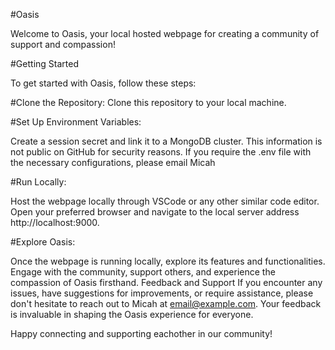 #Oasis

Welcome to Oasis, your local hosted webpage for creating a community of support and compassion!

#Getting Started

To get started with Oasis, follow these steps:

#Clone the Repository: Clone this repository to your local machine.

#Set Up Environment Variables:

Create a session secret and link it to a MongoDB cluster. This information is not public on GitHub for security reasons. If you require the .env file with the necessary configurations, please email Micah

#Run Locally:

Host the webpage locally through VSCode or any other similar code editor.
Open your preferred browser and navigate to the local server address http://localhost:9000.

#Explore Oasis:

Once the webpage is running locally, explore its features and functionalities.
Engage with the community, support others, and experience the compassion of Oasis firsthand.
Feedback and Support
If you encounter any issues, have suggestions for improvements, or require assistance, please don't hesitate to reach out to Micah at email@example.com. Your feedback is invaluable in shaping the Oasis experience for everyone.

Happy connecting and supporting eachother in our community!
